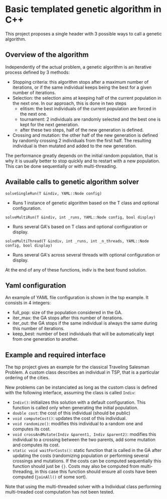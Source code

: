 # Basic templated genetic algorithm in C++ 

This project proposes a single header with 3 possible ways to call a genetic algorithm.

## Overview of the algorithm

Independently of the actual problem, a genetic algorithm is an iterative process defined by 3 methods:
* Stopping criteria: this algorithm stops after a maximum number of iterations, or if the same individual keeps being the best for a given number of iterations.
* Selection: the selection aims at keeping half of the current population in the next one. In our approach, this is done in two steps
  + elitism: the best individuals of the current population are forced in the next one.
  + tournament: 2 individuals are randomly selected and the best one is kept for the next generation.
  + after these two steps, half of the new generation is defined.
* Crossing and mutation: the other half of the new generation is defined by randomly crossing 2 individuals from the first half. The resulting individual is then mutated and added to the new generation.

The performance greatly depends on the initial random population, that is why it is usually better to stop quickly and to restart with a new population. This can be done sequentially or with multi-threading.

## Available calls to genetic algorithm solver

`solveSingleRun(T &indiv, YAML::Node config) ` 
  + Runs 1 instance of genetic algorithm based on the T class and optional configuration. 

`solveMultiRun(T &indiv, int _runs, YAML::Node config, bool display)  `
  + Runs several GA's based on T class and optional configuration or display.

`solveMultiThread(T &indiv, int _runs, int _n_threads, YAML::Node config, bool display)`  
  + Runs several GA's across several threads with optional configuration or display.

At the end of any of these functions, indiv is the best found solution.


## Yaml configuration

An example of YAML file configuration is shown in the tsp example. It consists in 4 integers:
- full_pop: size of the population considered in the GA.
- iter_max: the GA stops after this number of iterations.
- iter_out: the GA stops if the same individual is always the same during this number of iterations.
- keep_best: number of best individuals that will be automatically kept from one generation to another.

## Example and required interface 

The tsp project gives an example for the classical Traveling Salesman Problem.
A custom class describes an individual in TSP, that is a particular ordering of the cities. 

New problems can be instanciated as long as the custom class is defined with the following interface, assuming the class is called `Indiv`:
- `Indiv()`: initializes this solution with a default configuration. This function is called only when generating the initial population.
- `double cost`: the cost of this individual (should be public)
- `void computeCost()`: updates the cost of this individual. 
- `void randomize()`: modifies this individual to a random one and computes its cost.
- `void crossAndMutate(Indiv &parent1, Indiv &parent2)`: modifies this individual to a crossing between the two parents, add some mutation and computes its cost.
- `static void waitForCosts()`: static function that is called in the GA after updating the costs (randomizing population or performing several crossings and mutations. If the costs can be computed sequentially this function should just be `{}`. Costs may also be computed from multi-threading, in this case this function should ensure all costs have been computed (`joinAll()` of some sort).

Note that using the multi-threaded solver with a Individual class performing multi-treaded cost computation has not been tested.
